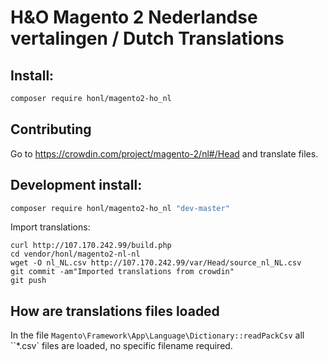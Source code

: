 # H&O Magento 2 Nederlandse vertalingen / Dutch Translations

## Install:
```BASH
composer require honl/magento2-ho_nl
```

## Contributing
Go to https://crowdin.com/project/magento-2/nl#/Head and translate files.

## Development install:
```BASH
composer require honl/magento2-ho_nl "dev-master"
```



Import translations:
```
curl http://107.170.242.99/build.php
cd vendor/honl/magento2-nl-nl
wget -O nl_NL.csv http://107.170.242.99/var/Head/source_nl_NL.csv
git commit -am"Imported translations from crowdin"
git push

```

## How are translations files loaded

In the file `Magento\Framework\App\Language\Dictionary::readPackCsv` all ``*.csv` files are loaded, no specific filename
required.
